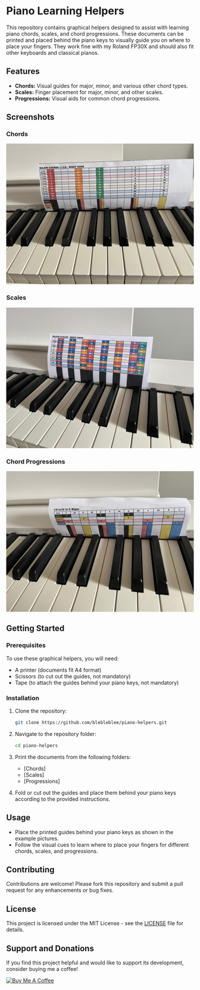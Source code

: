 # Piano Learning Helpers

This repository contains graphical helpers designed to assist with learning piano chords, scales, and chord progressions. These documents can be printed and placed behind the piano keys to visually guide you on where to place your fingers. They work fine with my Roland FP30X and should also fit other keyboards and classical pianos. 

## Features

- **Chords:** Visual guides for major, minor, and various other chord types.
- **Scales:** Finger placement for major, minor, and other scales.
- **Progressions:** Visual aids for common chord progressions.

## Screenshots

### Chords
![Chords Example](images/chords.jpeg)

### Scales
![Scales Example](images/scales.jpeg)

### Chord Progressions
![Chord Progressions Example](images/progressions.jpeg)

## Getting Started

### Prerequisites

To use these graphical helpers, you will need:
- A printer (documents fit A4 format)
- Scissors (to cut out the guides, not mandatory)
- Tape (to attach the guides behind your piano keys, not mandatory)

### Installation

1. Clone the repository:
   ```sh
   git clone https://github.com/blebleblee/piano-helpers.git
   ```

2. Navigate to the repository folder:
   ```sh
   cd piano-helpers
   ```

3. Print the documents from the following folders:
   - [Chords]
   - [Scales]
   - [Progressions]

4. Fold or cut out the guides and place them behind your piano keys according to the provided instructions.

## Usage

- Place the printed guides behind your piano keys as shown in the example pictures.
- Follow the visual cues to learn where to place your fingers for different chords, scales, and progressions.

## Contributing

Contributions are welcome! Please fork this repository and submit a pull request for any enhancements or bug fixes.

## License

This project is licensed under the MIT License - see the [LICENSE](LICENSE) file for details.

## Support and Donations

If you find this project helpful and would like to support its development, consider buying me a coffee!

[![Buy Me A Coffee](images/buymeacoffee.png)](https://www.buymeacoffee.com/blebleblee)
